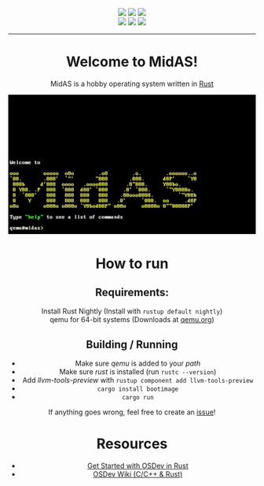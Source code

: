 <div align="center">
  <img src="https://img.shields.io/github/last-commit/midas-os/midas?style=for-the-badge&color=yellow"/>
  <img src="https://img.shields.io/github/issues/midas-os/midas?style=for-the-badge&color=d41c43"/>
  <img src="https://img.shields.io/github/issues-pr/midas-os/midas?style=for-the-badge&color=brightgreen"/>
  <div width=100%></div>
  <img src="https://img.shields.io/github/license/midas-os/midas?style=for-the-badge&color=brightgreen"/>
  <img src="https://img.shields.io/github/languages/code-size/midas-os/midas?style=for-the-badge&color=blue"/>
  <img src="https://img.shields.io/github/languages/top/midas-os/midas?style=for-the-badge&color=f66700"/>
  <hr>
  <h1>Welcome to MidAS!</h1>
    <p>MidAS is a hobby operating system written in <a href="https://www.rust-lang.org/">Rust</a></p>
  <img src="github/command_line.gif" width=600>  

  <h1>How to run</h1>
  <h2> Requirements:</h2>
  Install Rust Nightly (Install with <code>rustup default nightly</code>)<br>
  qemu for 64-bit systems (Downloads at <a href="https://qemu.org/download">qemu.org</a>)<br>

  <h2>Building / Running</h2>
  <ul>
    <li>Make sure <i>qemu</i> is added to your <i>path</i></li>
    <li>Make sure <i>rust</i> is installed (run <code>rustc --version</code>)</li>
    <li>Add <i>llvm-tools-preview</i> with <code>rustup component add llvm-tools-preview</code></li>
    <li><code>cargo install bootimage</code></li>
    <li><code>cargo run</code></li>
  </ul>
  
  <p>If anything goes wrong, feel free to create an <a href="https://github.com/midas-os/MidAS/issues/new/choose">issue</a>!</p>

  <h1>Resources</h1>
  <ul>
    <li><a href="https://os.phil-opp.com">Get Started with OSDev in Rust</a></li>
    <li><a href="https://wiki.osdev.org/Main_Page">OSDev Wiki (C/C++ & Rust)</a></li>
  </ul>
</div>
